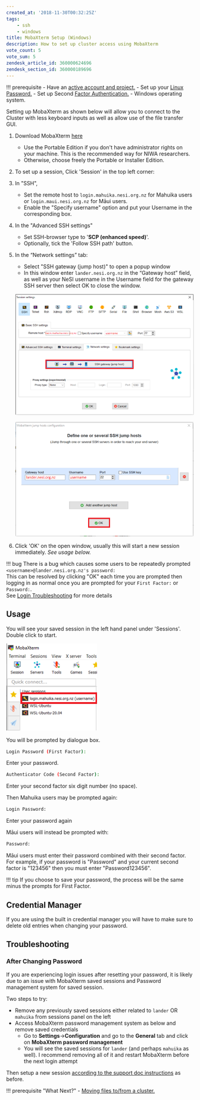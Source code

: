```yaml
---
created_at: '2018-11-30T00:32:25Z'
tags: 
    - ssh
    - windows
title: MobaXterm Setup (Windows)
description: How to set up cluster access using MobaXterm
vote_count: 5
vote_sum: 5
zendesk_article_id: 360000624696
zendesk_section_id: 360000189696
---
```


!!! prerequisite
     -   Have an [active account and project.](https://support.nesi.org.nz/hc/en-gb/sections/360000196195-Accounts-Projects)
     -   Set up your [Linux Password.](../../Getting_Started/Accessing_the_HPCs/Setting_Up_and_Resetting_Your_Password.md)
     -   Set up Second [Factor Authentication.](../../Getting_Started/Accessing_the_HPCs/Setting_Up_Two_Factor_Authentication.md)
     -   Windows operating system.

Setting up MobaXterm as shown below will allow you to connect to the
Cluster with less keyboard inputs as well as allow use of the file
transfer GUI.

1. Download MobaXterm
    [here](https://mobaxterm.mobatek.net/download-home-edition.html)
    - Use the Portable Edition if you don't have administrator rights
        on your machine. This is the recommended way for NIWA
        researchers.
    - Otherwise, choose freely the Portable or Installer Edition.
2. To set up a session, Click 'Session' in the top left corner:
3. In "SSH",
    - Set the remote host to `login.mahuika.nesi.org.nz` for Mahuika
        users or `login.maui.nesi.org.nz` for Māui users.
    - Enable the "Specify username" option and put your Username in
        the corresponding box.
4. In the "Advanced SSH settings"
    - Set SSH-browser type to '**SCP (enhanced speed)**'.
    - Optionally, tick the 'Follow SSH path' button.
5. In the “Network settings” tab:
    - Select "SSH gateway (jump host)" to open a popup window
    - In this window enter `lander.nesi.org.nz` in the “Gateway host”
        field, as well as your NeSI username in the Username field for
        the gateway SSH server then select OK to close the window.

    ![mceclip4.png](../../assets/images/MobaXterm_Setup_Windows.png)

    ![mceclip5.png](../../assets/images/MobaXterm_Setup_Windows_0.png)

6. Click 'OK' on the open window, usually this will start a new session
    immediately. *See usage below.*

!!!  bug
     There is a bug which causes some users to be repeatedly prompted
     `<username>@lander.nesi.org.nz's password:`  
     This can be resolved by clicking "OK" each time you are prompted then
     logging in as normal once you are prompted for your `First Factor:` or
     `Password:`.  
     See [Login
     Troubleshooting](../../General/FAQs/Login_Troubleshooting.md) for more
     details

## Usage

You will see your saved session in the left hand panel under 'Sessions'.
Double click to start.

![mceclip6.png](../../assets/images/MobaXterm_Setup_Windows_1.png)

You will be prompted by dialogue box.

``` sh
Login Password (First Factor):
```

Enter your password.

``` sh
Authenticator Code (Second Factor):
```

Enter your second factor six digit number (no space).

Then Mahuika users may be prompted again:

``` sh
Login Password:
```

Enter your password again

Māui users will instead be prompted with:

``` sh
Password:
```

Māui users must enter their password combined with their second factor.
For example, if your password is "Password" and your current second
factor is "123456" then you must enter "Password123456".

!!! tip
     If you choose to save your password, the process will be the same
     minus the prompts for First Factor.

## Credential Manager

If you are using the built in credential manager you will have to make
sure to delete old entries when changing your password.

## Troubleshooting

### After Changing Password

If you are experiencing login issues after resetting your password, it
is likely due to an issue with MobaXterm saved sessions and Password
management system for saved session.

Two steps to try:

- Remove any previously saved sessions either related to `lander` OR
    `mahuika` from sessions panel on the left
- Access MobaXterm password management system as below and remove
    saved credentials
    - Go to **Settings**-&gt;**Configuration** and go to the
        **General** tab and click on **MobaXterm password management**
    - You will see the saved sessions for `lander` (and perhaps
        `mahuika` as well). I recommend removing all of it and restart
        MobaXterm before the next login attempt

Then setup a new session [according to the support doc
instructions](../../Scientific_Computing/Terminal_Setup/MobaXterm_Setup_Windows.md)
as before.

!!! prerequisite "What Next?"
     -   [Moving files to/from a cluster.](../../Getting_Started/Next_Steps/Moving_files_to_and_from_the_cluster.md)
